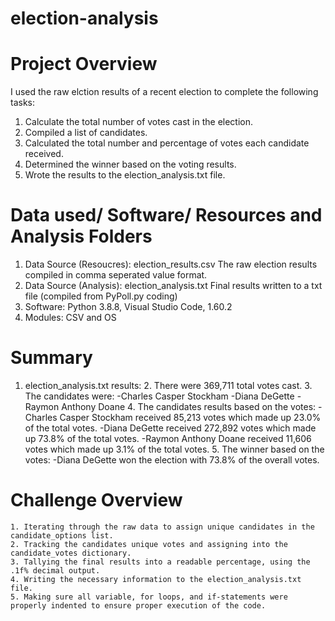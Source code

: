 # election-analysis

# Project Overview
I used the raw elction results of a recent election to complete the following tasks:

1. Calculate the total number of votes cast in the election.
2. Compiled a list of candidates.
3. Calculated the total number and percentage of votes each candidate received.
4. Determined the winner based on the voting results.
5. Wrote the results to the election_analysis.txt file.

# Data used/ Software/ Resources and Analysis Folders 
1. Data Source (Resoucres): election_results.csv
    The raw election results compiled in comma seperated value format.
2. Data Source (Analysis): election_analysis.txt
    Final results written to a txt file (compiled from PyPoll.py coding)
3. Software:
    Python 3.8.8, Visual Studio Code, 1.60.2
4. Modules:
    CSV and OS

# Summary
1. election_analysis.txt results:
    2. There were 369,711 total votes cast.
    3. The candidates were:
            -Charles Casper Stockham
            -Diana DeGette
            -Raymon Anthony Doane
    4. The candidates results based on the votes:
            -Charles Casper Stockham received 85,213 votes which made up 23.0% of the total votes.
            -Diana DeGette received 272,892 votes which made up 73.8% of the total votes.
            -Raymon Anthony Doane received 11,606 votes which made up 3.1% of the total votes.
    5. The winner based on the votes:
            -Diana DeGette won the election with 73.8% of the overall votes.

# Challenge Overview
    1. Iterating through the raw data to assign unique candidates in the candidate_options list.
    2. Tracking the candidates unique votes and assigning into the candidate_votes dictionary.
    3. Tallying the final results into a readable percentage, using the .1f% decimal output.
    4. Writing the necessary information to the election_analysis.txt file.
    5. Making sure all variable, for loops, and if-statements were properly indented to ensure proper execution of the code.





